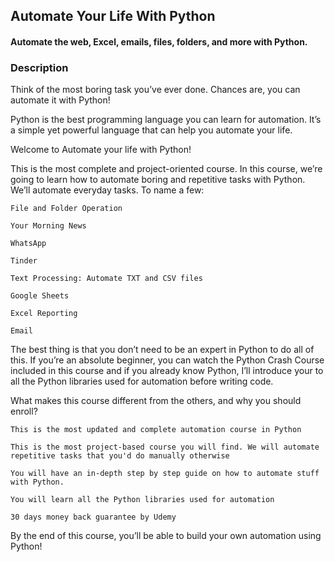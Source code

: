 ## Automate Your Life With Python

#### Automate the web, Excel, emails, files, folders, and more with Python.

### Description

Think of the most boring task you’ve ever done. Chances are, you can automate it with Python!

Python is the best programming language you can learn for automation. It’s a simple yet powerful language that can help you automate your life.

Welcome to Automate your life with Python!

This is the most complete and project-oriented course. In this course, we’re going to learn how to automate boring and repetitive tasks with Python. We’ll automate everyday tasks. To name a few:


    File and Folder Operation

    Your Morning News

    WhatsApp

    Tinder

    Text Processing: Automate TXT and CSV files

    Google Sheets

    Excel Reporting

    Email


The best thing is that you don’t need to be an expert in Python to do all of this. If you’re an absolute beginner, you can watch the Python Crash Course included in this course and if you already know Python, I’ll introduce your to all the Python libraries used for automation before writing code.


What makes this course different from the others, and why you should enroll?

    This is the most updated and complete automation course in Python

    This is the most project-based course you will find. We will automate repetitive tasks that you'd do manually otherwise

    You will have an in-depth step by step guide on how to automate stuff with Python.

    You will learn all the Python libraries used for automation

    30 days money back guarantee by Udemy

By the end of this course, you’ll be able to build your own automation using Python!